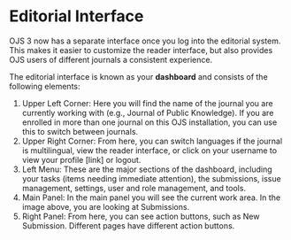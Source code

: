 # Editorial Interface

OJS 3 now has a separate interface once you log into the editorial system. This makes it easier to customize the reader interface, but also provides OJS users of different journals a consistent experience.



The editorial interface is known as your **dashboard** and consists of the following elements:

1. Upper Left Corner: Here you will find the name of the journal you are currently working with (e.g., Journal of Public Knowledge). If you are enrolled in more than one journal on this OJS installation, you can use this to switch between journals.
2. Upper Right Corner: From here, you can switch languages if the journal is multilingual, view the reader interface, or click on your username to view your profile [link] or logout.
2. Left Menu: These are the major sections of the dashboard, including your tasks (items needing immediate attention), the submissions, issue management, settings, user and role management, and tools.
3. Main Panel: In the main panel you will see the current work area. In the image above, you are looking at Submissions.
4. Right Panel: From here, you can see action buttons, such as New Submission. Different pages have different action buttons.
